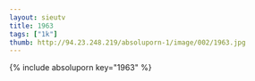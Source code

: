 ```yaml
--- 
layout: sieutv
title: 1963
tags: ["1k"]
thumb: http://94.23.248.219/absoluporn-1/image/002/1963.jpg
---
```

{% include absoluporn key="1963" %} 

